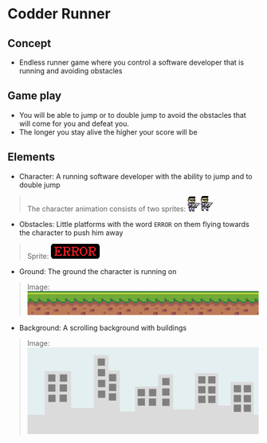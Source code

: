 # Codder Runner

## Concept

- Endless runner game where you control a software developer that is running and avoiding obstacles

## Game play

- You will be able to jump or to double jump to avoid the obstacles that will come for you and defeat you.
- The longer you stay alive the higher your score will be

## Elements

- Character: A running software developer with the ability to jump and to double jump
> The character animation consists of two sprites:
![screenshot](./src/assets/coder_spritesheet.png)

- Obstacles: Little platforms with the word `ERROR` on them flying towards the character to push him away
> Sprite:
![screenshot](./src/assets/obstacle.png)

- Ground: The ground the character is running on
> Image:
![screenshot](./src/assets/ground.png)

- Background: A scrolling background with buildings
> Image:
![screenshot](./src/assets/background.png)